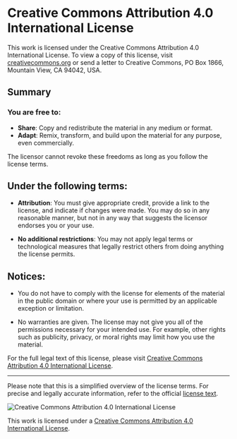 # Creative Commons Attribution 4.0 International License

This work is licensed under the Creative Commons Attribution 4.0 International License. To view a copy of this license, visit [creativecommons.org](https://creativecommons.org/licenses/by/4.0/) or send a letter to Creative Commons, PO Box 1866, Mountain View, CA 94042, USA.

## Summary

### You are free to:

- **Share**: Copy and redistribute the material in any medium or format.
- **Adapt**: Remix, transform, and build upon the material for any purpose, even commercially.

The licensor cannot revoke these freedoms as long as you follow the license terms.

## Under the following terms:

- **Attribution**: You must give appropriate credit, provide a link to the license, and indicate if changes were made. You may do so in any reasonable manner, but not in any way that suggests the licensor endorses you or your use.

- **No additional restrictions**: You may not apply legal terms or technological measures that legally restrict others from doing anything the license permits.

## Notices:

- You do not have to comply with the license for elements of the material in the public domain or where your use is permitted by an applicable exception or limitation.

- No warranties are given. The license may not give you all of the permissions necessary for your intended use. For example, other rights such as publicity, privacy, or moral rights may limit how you use the material.

For the full legal text of this license, please visit [Creative Commons Attribution 4.0 International License](https://creativecommons.org/licenses/by/4.0/legalcode).

---

Please note that this is a simplified overview of the license terms. For precise and legally accurate information, refer to the official [license text](https://creativecommons.org/licenses/by/4.0/legalcode).

![Creative Commons Attribution 4.0 International License](https://i.creativecommons.org/l/by/4.0/88x31.png)

This work is licensed under a [Creative Commons Attribution 4.0 International License](https://creativecommons.org/licenses/by/4.0/).
